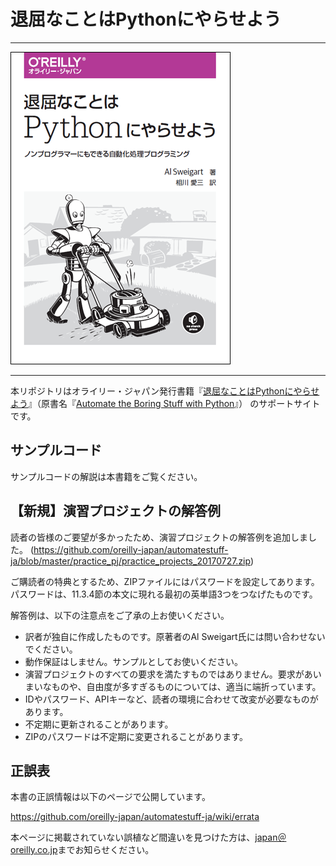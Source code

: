 # 退屈なことはPythonにやらせよう

---

![表紙](automate-the-boring-stuff-with-python.png)

---

本リポジトリはオライリー・ジャパン発行書籍『[退屈なことはPythonにやらせよう](https://www.oreilly.co.jp/books/9784873117782/)』（原書名『[Automate the Boring Stuff with Python](https://www.nostarch.com/automatestuff)』） のサポートサイトです。

## サンプルコード

サンプルコードの解説は本書籍をご覧ください。

## 【新規】演習プロジェクトの解答例

読者の皆様のご要望が多かったため、演習プロジェクトの解答例を追加しました。
(https://github.com/oreilly-japan/automatestuff-ja/blob/master/practice_pj/practice_projects_20170727.zip)

ご購読者の特典とするため、ZIPファイルにはパスワードを設定してあります。
パスワードは、11.3.4節の本文に現れる最初の英単語3つをつなげたものです。

解答例は、以下の注意点をご了承の上お使いください。

- 訳者が独自に作成したものです。原著者のAl Sweigart氏には問い合わせないでください。
- 動作保証はしません。サンプルとしてお使いください。
- 演習プロジェクトのすべての要求を満たすものではありません。要求があいまいなものや、自由度が多すぎるものについては、適当に端折っています。
- IDやパスワード、APIキーなど、読者の環境に合わせて改変が必要なものがあります。
- 不定期に更新されることがあります。
- ZIPのパスワードは不定期に変更されることがあります。

## 正誤表

本書の正誤情報は以下のページで公開しています。

https://github.com/oreilly-japan/automatestuff-ja/wiki/errata

本ページに掲載されていない誤植など間違いを見つけた方は、[japan＠oreilly.co.jp](<mailto:japan＠oreilly.co.jp>)までお知らせください。
